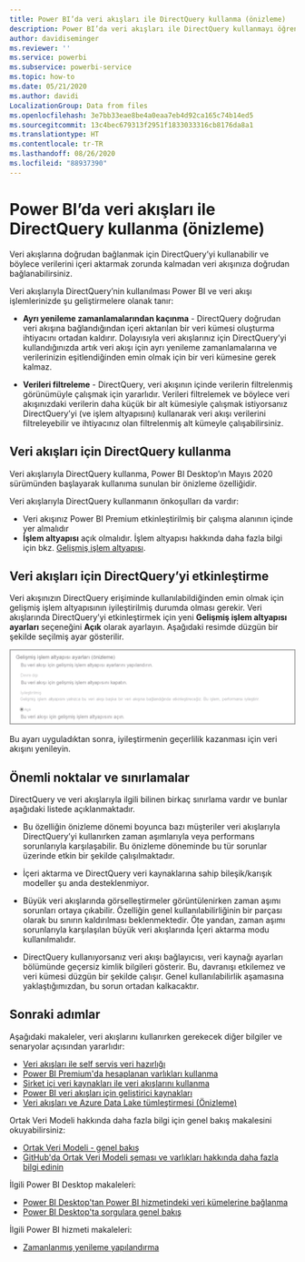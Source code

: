 ```yaml
---
title: Power BI’da veri akışları ile DirectQuery kullanma (önizleme)
description: Power BI’da veri akışları ile DirectQuery kullanmayı öğrenin
author: davidiseminger
ms.reviewer: ''
ms.service: powerbi
ms.subservice: powerbi-service
ms.topic: how-to
ms.date: 05/21/2020
ms.author: davidi
LocalizationGroup: Data from files
ms.openlocfilehash: 3e7bb33eae8be4a0eaa7eb4d92ca165c74b14ed5
ms.sourcegitcommit: 13c4bec679313f2951f1833033316cb8176da8a1
ms.translationtype: HT
ms.contentlocale: tr-TR
ms.lasthandoff: 08/26/2020
ms.locfileid: "88937390"
---
```

# <a name="use-directquery-with-dataflows-in-power-bi-preview"></a>Power BI’da veri akışları ile DirectQuery kullanma (önizleme)

Veri akışlarına doğrudan bağlanmak için DirectQuery’yi kullanabilir ve böylece verilerini içeri aktarmak zorunda kalmadan veri akışınıza doğrudan bağlanabilirsiniz. 

Veri akışlarıyla DirectQuery’nin kullanılması Power BI ve veri akışı işlemlerinizde şu geliştirmelere olanak tanır:

* **Ayrı yenileme zamanlamalarından kaçınma** - DirectQuery doğrudan veri akışına bağlandığından içeri aktarılan bir veri kümesi oluşturma ihtiyacını ortadan kaldırır. Dolayısıyla veri akışlarınız için DirectQuery’yi kullandığınızda artık veri akışı için ayrı yenileme zamanlamalarına ve verilerinizin eşitlendiğinden emin olmak için bir veri kümesine gerek kalmaz.

* **Verileri filtreleme** - DirectQuery, veri akışının içinde verilerin filtrelenmiş görünümüyle çalışmak için yararlıdır. Verileri filtrelemek ve böylece veri akışınızdaki verilerin daha küçük bir alt kümesiyle çalışmak istiyorsanız DirectQuery’yi (ve işlem altyapısını) kullanarak veri akışı verilerini filtreleyebilir ve ihtiyacınız olan filtrelenmiş alt kümeyle çalışabilirsiniz.


## <a name="using-directquery-for-dataflows"></a>Veri akışları için DirectQuery kullanma

Veri akışlarıyla DirectQuery kullanma, Power BI Desktop’ın Mayıs 2020 sürümünden başlayarak kullanıma sunulan bir önizleme özelliğidir. 

Veri akışlarıyla DirectQuery kullanmanın önkoşulları da vardır:

* Veri akışınız Power BI Premium etkinleştirilmiş bir çalışma alanının içinde yer almalıdır
* **İşlem altyapısı** açık olmalıdır. İşlem altyapısı hakkında daha fazla bilgi için bkz. [Gelişmiş işlem altyapısı](service-dataflows-enhanced-compute-engine.md).

## <a name="enable-directquery-for-dataflows"></a>Veri akışları için DirectQuery’yi etkinleştirme

Veri akışınızın DirectQuery erişiminde kullanılabildiğinden emin olmak için gelişmiş işlem altyapısının iyileştirilmiş durumda olması gerekir. Veri akışlarında DirectQuery’yi etkinleştirmek için yeni **Gelişmiş işlem altyapısı ayarları** seçeneğini **Açık** olarak ayarlayın. Aşağıdaki resimde düzgün bir şekilde seçilmiş ayar gösterilir.

![Veri akışlarında gelişmiş işlem altyapısını etkinleştirme](media/service-dataflows-directquery/dataflows-directquery-01.png)

Bu ayarı uyguladıktan sonra, iyileştirmenin geçerlilik kazanması için veri akışını yenileyin. 


## <a name="considerations-and-limitations"></a>Önemli noktalar ve sınırlamalar

DirectQuery ve veri akışlarıyla ilgili bilinen birkaç sınırlama vardır ve bunlar aşağıdaki listede açıklanmaktadır.

* Bu özelliğin önizleme dönemi boyunca bazı müşteriler veri akışlarıyla DirectQuery’yi kullanırken zaman aşımlarıyla veya performans sorunlarıyla karşılaşabilir. Bu önizleme döneminde bu tür sorunlar üzerinde etkin bir şekilde çalışılmaktadır.

* İçeri aktarma ve DirectQuery veri kaynaklarına sahip bileşik/karışık modeller şu anda desteklenmiyor.

* Büyük veri akışlarında görselleştirmeler görüntülenirken zaman aşımı sorunları ortaya çıkabilir. Özelliğin genel kullanılabilirliğinin bir parçası olarak bu sınırın kaldırılması beklenmektedir. Öte yandan, zaman aşımı sorunlarıyla karşılaşılan büyük veri akışlarında İçeri aktarma modu kullanılmalıdır.

* DirectQuery kullanıyorsanız veri akışı bağlayıcısı, veri kaynağı ayarları bölümünde geçersiz kimlik bilgileri gösterir. Bu, davranışı etkilemez ve veri kümesi düzgün bir şekilde çalışır. Genel kullanılabilirlik aşamasına yaklaştığımızdan, bu sorun ortadan kalkacaktır.



## <a name="next-steps"></a>Sonraki adımlar

Aşağıdaki makaleler, veri akışlarını kullanırken gerekecek diğer bilgiler ve senaryolar açısından yararlıdır:

* [Veri akışları ile self servis veri hazırlığı](service-dataflows-overview.md)
* [Power BI Premium'da hesaplanan varlıkları kullanma](service-dataflows-computed-entities-premium.md)
* [Şirket içi veri kaynakları ile veri akışlarını kullanma](service-dataflows-on-premises-gateways.md)
* [Power BI veri akışları için geliştirici kaynakları](service-dataflows-developer-resources.md)
* [Veri akışları ve Azure Data Lake tümleştirmesi (Önizleme)](service-dataflows-azure-data-lake-integration.md)

Ortak Veri Modeli hakkında daha fazla bilgi için genel bakış makalesini okuyabilirsiniz:
* [Ortak Veri Modeli - genel bakış ](https://docs.microsoft.com/powerapps/common-data-model/overview)
* [GitHub'da Ortak Veri Modeli şeması ve varlıkları hakkında daha fazla bilgi edinin](https://github.com/Microsoft/CDM)

İlgili Power BI Desktop makaleleri:

* [Power BI Desktop'tan Power BI hizmetindeki veri kümelerine bağlanma](../connect-data/desktop-report-lifecycle-datasets.md)
* [Power BI Desktop'ta sorgulara genel bakış](desktop-query-overview.md)

İlgili Power BI hizmeti makaleleri:
* [Zamanlanmış yenileme yapılandırma](../connect-data/refresh-scheduled-refresh.md)
